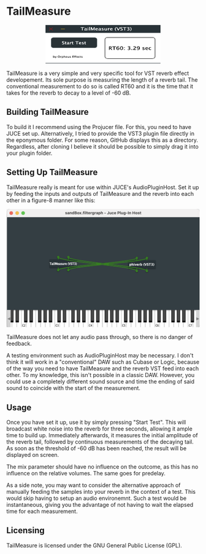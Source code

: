  # TailMeasure
 
 <p align="center">
  <img src="Images/TailMeasureGUI.png"  width="300" height="100" alt="TailMeasure GUI"/>
</p>

 TailMeasure is a very simple and very specific tool for VST reverb effect developement. Its sole purpose is measuring the length of a reverb tail. The conventional measurement to do so is called RT60 and it is the time that it takes for the reverb to decay to a level of -60 dB.

 ## Building TailMeasure

 To build it I recommend using the Projucer file. For this, you need to have JUCE set up. Alternatively, I tried to provide the VST3 plugin file directly in the eponymous folder. For some reason, GitHub displays this as a directory. Regardless, after cloning I believe it should be possible to simply drag it into your plugin folder.
 
 ## Setting Up TailMeasure
 
 TailMeasure really is meant for use within JUCE's AudioPluginHost. Set it up by feeding the inputs and outputs of TailMeasure and the reverb into each other in a figure-8 manner like this:
  
 <p align="center">
  <img src="Images/IOConfiguration.png" alt="IO Configuration"/>
</p>
 
 TailMeasure does not let any audio pass through, so there is no danger of feedback.
  
 A testing environment such as AudioPluginHost may be necessary. I don't think it will work in a "conventional" DAW such as Cubase or Logic, because of the way you need to have TailMeasure and the reverb VST feed into each other. To my knowledge, this isn't possible in a classic DAW. However, you could use a completely different sound source and time the ending of said sound to coincide with the start of the measurement.
 
 ## Usage
 
 Once you have set it up, use it by simply pressing "Start Test". This will broadcast white noise into the reverb for three seconds, allowing it ample time to build up. Immediately afterwards, it measures the initial amplitude of the reverb tail, followed by continuous measurements of the decaying tail. As soon as the threshold of -60 dB has been reached, the result will be displayed on screen.
 
 The mix parameter should have no influence on the outcome, as this has no influence on the relative volumes. The same goes for predelay.
 
 As a side note, you may want to consider the alternative approach of manually feeding the samples into your reverb in the context of a test. This would skip having to setup an audio environemnt. Such a test would be instantaneous, giving you the advantage of not having to wait the elapsed time for each measurement.
 
 ## Licensing
 
 TailMeasure is licensed under the GNU General Public License (GPL).
 
 
 
 
 
